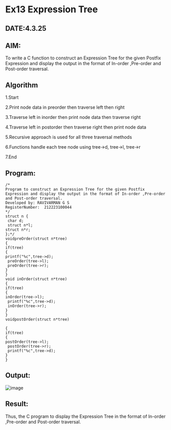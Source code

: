 # Ex13 Expression Tree
## DATE:4.3.25
## AIM:
To write a C function to construct an Expression Tree for the given Postfix Expression and display the output in the format of In-order ,Pre-order and Post-order traversal.

## Algorithm
1.Start

2.Print node data in preorder then traverse left then right

3.Traverse left in inorder then print node data then traverse right

4.Traverse left in postorder then traverse right then print node data

5.Recursive approach is used for all three traversal methods

6.Functions handle each tree node using tree->d, tree->l, tree->r

7.End

## Program:
```
/*
Program to construct an Expression Tree for the given Postfix Expression and display the output in the format of In-order ,Pre-order and Post-order traversal.
Developed by: RAVIVARMAN G S
RegisterNumber:  212223100044
*/
struct n {
 char d;
 struct n*l;
struct n*r;
};*/
voidpreOrder(struct n*tree)
{
if(tree)
{
printf("%c",tree->d);
 preOrder(tree->l);
 preOrder(tree->r);
}
}
void inOrder(struct n*tree)
{
if(tree)
{
inOrder(tree->l);
 printf("%c",tree->d);
 inOrder(tree->r);
}
}
voidpostOrder(struct n*tree)
 
{
if(tree)
{
postOrder(tree->l);
 postOrder(tree->r);
 printf("%c",tree->d);
}
}

```

## Output:

![image](https://github.com/user-attachments/assets/0299eba2-d6f2-452b-ac12-63deb6407a7b)


## Result:
Thus, the C program to display the Expression Tree in the format of In-order ,Pre-order and Post-order traversal.
